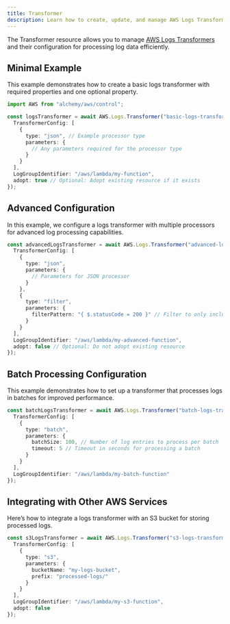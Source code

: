 ```yaml
---
title: Transformer
description: Learn how to create, update, and manage AWS Logs Transformers using Alchemy Cloud Control.
---
```



The Transformer resource allows you to manage [AWS Logs Transformers](https://docs.aws.amazon.com/logs/latest/userguide/) and their configuration for processing log data efficiently.

## Minimal Example

This example demonstrates how to create a basic logs transformer with required properties and one optional property.

```ts
import AWS from "alchemy/aws/control";

const logsTransformer = await AWS.Logs.Transformer("basic-logs-transformer", {
  TransformerConfig: [
    {
      type: "json", // Example processor type
      parameters: {
        // Any parameters required for the processor type
      }
    }
  ],
  LogGroupIdentifier: "/aws/lambda/my-function",
  adopt: true // Optional: Adopt existing resource if it exists
});
```

## Advanced Configuration

In this example, we configure a logs transformer with multiple processors for advanced log processing capabilities.

```ts
const advancedLogsTransformer = await AWS.Logs.Transformer("advanced-logs-transformer", {
  TransformerConfig: [
    {
      type: "json",
      parameters: {
        // Parameters for JSON processor
      }
    },
    {
      type: "filter",
      parameters: {
        filterPattern: "{ $.statusCode = 200 }" // Filter to only include successful requests
      }
    }
  ],
  LogGroupIdentifier: "/aws/lambda/my-advanced-function",
  adopt: false // Optional: Do not adopt existing resource
});
```

## Batch Processing Configuration

This example demonstrates how to set up a transformer that processes logs in batches for improved performance.

```ts
const batchLogsTransformer = await AWS.Logs.Transformer("batch-logs-transformer", {
  TransformerConfig: [
    {
      type: "batch",
      parameters: {
        batchSize: 100, // Number of log entries to process per batch
        timeout: 5 // Timeout in seconds for processing a batch
      }
    }
  ],
  LogGroupIdentifier: "/aws/lambda/my-batch-function"
});
```

## Integrating with Other AWS Services

Here’s how to integrate a logs transformer with an S3 bucket for storing processed logs.

```ts
const s3LogsTransformer = await AWS.Logs.Transformer("s3-logs-transformer", {
  TransformerConfig: [
    {
      type: "s3",
      parameters: {
        bucketName: "my-logs-bucket",
        prefix: "processed-logs/"
      }
    }
  ],
  LogGroupIdentifier: "/aws/lambda/my-s3-function",
  adopt: false
});
```
